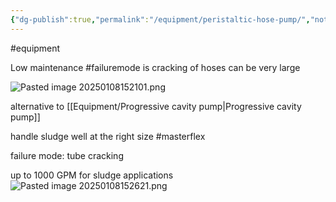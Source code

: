 ```yaml
---
{"dg-publish":true,"permalink":"/equipment/peristaltic-hose-pump/","noteIcon":"","created":"2025-07-07T14:23:44.454-05:00"}
---
```


#equipment 

Low maintenance
#failuremode is cracking of hoses
can be very large

![Pasted image 20250108152101.png](/img/user/Secondary/Images/Pasted%20image%2020250108152101.png)

alternative to [[Equipment/Progressive cavity pump\|Progressive cavity pump]]

handle sludge well at the right size
#masterflex

failure mode: tube cracking

up to 1000 GPM for sludge applications
![Pasted image 20250108152621.png](/img/user/Secondary/Images/Pasted%20image%2020250108152621.png)